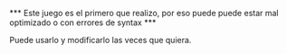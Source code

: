 *** Este juego es el primero que realizo, por eso puede puede estar mal optimizado o con errores de syntax ***

Puede usarlo y modificarlo las veces que quiera.
